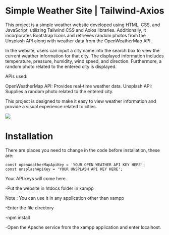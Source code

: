 # Simple Weather Site | Tailwind-Axios
This project is a simple weather website developed using HTML, CSS, and JavaScript, utilizing Tailwind CSS and Axios libraries. Additionally, it incorporates Bootstrap Icons and retrieves random photos from the Unsplash API along with weather data from the OpenWeatherMap API.

In the website, users can input a city name into the search box to view the current weather information for that city. The displayed information includes temperature, pressure, humidity, wind speed, and direction. Furthermore, a random photo related to the entered city is displayed.

APIs used:

OpenWeatherMap API: Provides real-time weather data.
Unsplash API: Supplies a random photo related to the entered city.

This project is designed to make it easy to view weather information and provide a visual experience related to cities.

![](https://github.com/semihesmerboga0/Simple-Weather-Site/blob/main/images/mainscreen.gif?raw=true)

# Installation

There are places you need to change in the code before installation, these are: 

    const openWeatherMapApiKey = 'YOUR OPEN WEATHER API KEY HERE';
    const unsplashApiKey = 'YOUR UNSPLASH API KEY HERE';

Your API keys will come here.

-Put the website in htdocs folder in xampp 

Note : You can use it in any application other than xampp

-Enter the file directory

-npm install

-Open the Apache service from the xampp application and enter localhost.





